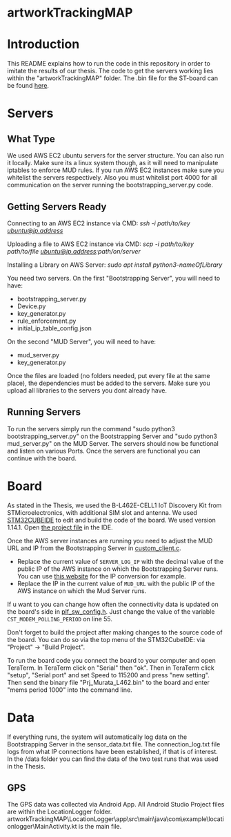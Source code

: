 # artworkTrackingMAP

# Introduction
This README explains how to run the code in this repository in order to imitate the results of our thesis.
The code to get the servers working lies within the "artworkTrackingMAP" folder. The .bin file for the ST-board can be found [here](DEMO-CERTIFY-BOOTSTRAPPING-v3(1)/DEMO-CERTIFY-BOOTSTRAPPING-v3/Projects/B_L462E/Demonstrations/Cellular/IDE/STM32CubeIDE/Debug/Prj_Murata_L462.bin).

# Servers
## What Type
We used AWS EC2 ubuntu servers for the server structure. You can also run it locally. Make sure its a linux system though, as it will need to manipulate iptables to enforce MUD rules. If you run AWS EC2 instances make sure you whitelist the servers respectively. Also you must whitelist port 4000 for all communication on the server running the bootstrapping_server.py code. 

## Getting Servers Ready

Connecting to an AWS EC2 instance via CMD:
*ssh -i path/to/key ubuntu@ip.address*

Uploading a file to AWS EC2 instance via CMD:
*scp -i path/to/key path/to/file ubuntu@ip.address:path/on/server*

Installing a Library on AWS Server:
*sudo apt install python3-nameOfLibrary*

You need two servers. On the first "Bootstrapping Server", you will need to have:
* bootstrapping_server.py
* Device.py
* key_generator.py
* rule_enforcement.py
* initial_ip_table_config.json

On the second "MUD Server", you will need to have:
* mud_server.py
* key_generator.py

Once the files are loaded (no folders needed, put every file at the same place), the dependencies must be added to the servers. Make sure you upload all libraries to the servers you dont already have.

## Running Servers
To run the servers simply run the command "sudo python3 bootstrapping_server.py" on the Bootstrapping Server and "sudo python3 mud_server.py" on the MUD Server. The servers should now be functional and listen on various Ports. Once the servers are functional you can continue with the board.


# Board
As stated in the Thesis, we used the B-L462E-CELL1 IoT Discovery Kit from STMicroelectronics, with additional SIM slot and antenna. 
We used [STM32CUBEIDE](https://www.st.com/content/st_com/en/stm32cubeide.html) to edit and build the code of the board. We used version 1.14.1.
Open [the project file](DEMO-CERTIFY-BOOTSTRAPPING-v3(1)/DEMO-CERTIFY-BOOTSTRAPPING-v3/Projects/B_L462E/Demonstrations/Cellular/IDE/STM32CubeIDE) in the IDE.

Once the AWS server instances are running you need to adjust the MUD URL and IP from the Bootstrapping Server in [custom_client.c](DEMO-CERTIFY-BOOTSTRAPPING-v3(1)/DEMO-CERTIFY-BOOTSTRAPPING-v3/Middlewares/ST/STM32_Cellular/Samples/Custom/Src/custom_client.c).
* Replace the current value of `SERVER_LOG_IP` with the decimal value of the public IP of the AWS instance on which the Bootstrapping Server runs. You can use [this website](https://tools.iplocation.net/ip-to-integer-converter) for the IP conversion for example.
* Replace the IP in the current value of `MUD_URL` with the public IP of the AWS instance on which the Mud Server runs.

If u want to you can change how often the connectivity data is updated on the board's side in [plf_sw_config.h](DEMO-CERTIFY-BOOTSTRAPPING-v3(1)/DEMO-CERTIFY-BOOTSTRAPPING-v3/Projects/B_L462E/Demonstrations/Cellular/STM32_Cellular/App). Just change the value of the variable `CST_MODEM_POLLING_PERIOD` on line 55.

Don't forget to build the project after making changes to the source code of the board. You can do so via the top menu of the STM32CubeIDE: via "Project" -> "Build Project".

To run the board code you connect the board to your computer and open TeraTerm. In TeraTerm click on "Serial" then "ok". Then in TeraTerm click "setup", "Serial port" and set Speed to 115200 and press "new setting". Then send the binary file "Prj_Murata_L462.bin" to the board and enter "mems period 1000" into the command line.

# Data
If everything runs, the system will automatically log data on the Bootstrapping Server in the sensor_data.txt file. The connection_log.txt file logs from what IP connections have been established, if that is of interest.
In the /data folder you can find the data of the two test runs that was used in the Thesis.

## GPS
The GPS data was collected via Android App. All Android Studio Project files are within the LocationLogger folder. 
artworkTrackingMAP\LocationLogger\app\src\main\java\com\example\locationlogger\MainActivity.kt is the main file.
